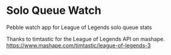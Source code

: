 Solo Queue Watch
==============

Pebble watch app for League of Legends solo queue stats

Thanks to timtastic for the League of Legends API on mashape.
https://www.mashape.com/timtastic/league-of-legends-3

